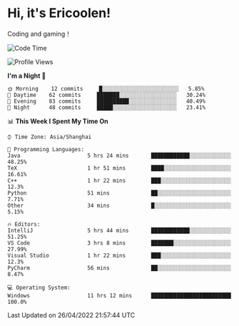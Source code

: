 # Hi, it's Ericoolen!
Coding and gaming！

<!--START_SECTION:waka-->
![Code Time](http://img.shields.io/badge/Code%20Time-221%20hrs%2020%20mins-blue)

![Profile Views](http://img.shields.io/badge/Profile%20Views-2-blue)

**I'm a Night 🦉** 

```text
🌞 Morning    12 commits     █░░░░░░░░░░░░░░░░░░░░░░░░   5.85% 
🌆 Daytime    62 commits     ███████░░░░░░░░░░░░░░░░░░   30.24% 
🌃 Evening    83 commits     ██████████░░░░░░░░░░░░░░░   40.49% 
🌙 Night      48 commits     █████░░░░░░░░░░░░░░░░░░░░   23.41%

```


📊 **This Week I Spent My Time On** 

```text
⌚︎ Time Zone: Asia/Shanghai

💬 Programming Languages: 
Java                     5 hrs 24 mins       ████████████░░░░░░░░░░░░░   48.25% 
TeX                      1 hr 51 mins        ████░░░░░░░░░░░░░░░░░░░░░   16.61% 
C++                      1 hr 22 mins        ███░░░░░░░░░░░░░░░░░░░░░░   12.3% 
Python                   51 mins             ██░░░░░░░░░░░░░░░░░░░░░░░   7.71% 
Other                    34 mins             █░░░░░░░░░░░░░░░░░░░░░░░░   5.15%

🔥 Editors: 
IntelliJ                 5 hrs 44 mins       ████████████░░░░░░░░░░░░░   51.25% 
VS Code                  3 hrs 8 mins        ███████░░░░░░░░░░░░░░░░░░   27.99% 
Visual Studio            1 hr 22 mins        ███░░░░░░░░░░░░░░░░░░░░░░   12.3% 
PyCharm                  56 mins             ██░░░░░░░░░░░░░░░░░░░░░░░   8.47%

💻 Operating System: 
Windows                  11 hrs 12 mins      █████████████████████████   100.0%

```


 Last Updated on 26/04/2022 21:57:44 UTC
<!--END_SECTION:waka-->


